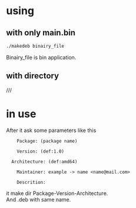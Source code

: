 # using
## with only main.bin
```bash
./makedeb binairy_file
```
Binairy_file is bin application.<br>
## with directory
///
# in use
After it ask some parameters like this
```
	Package: (package name)

	Version: (def:1.0)

  Architecture: (def:amd64)

	Maintainer: example -> name <name@mail.com>

	Descrition:
```
it make dir Package-Version-Architecture.<br>
And .deb with same name.

